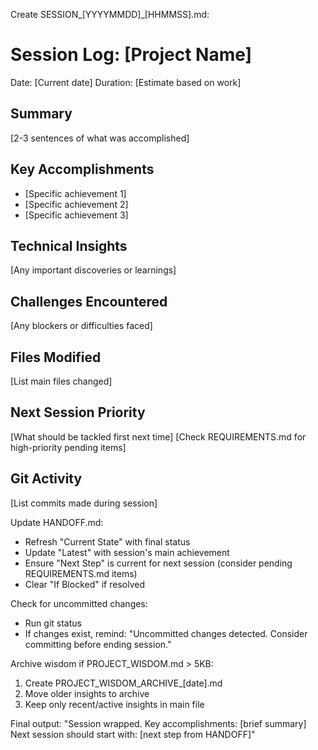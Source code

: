 Create SESSION_[YYYYMMDD]_[HHMMSS].md:

# Session Log: [Project Name]
Date: [Current date]
Duration: [Estimate based on work]

## Summary
[2-3 sentences of what was accomplished]

## Key Accomplishments
- [Specific achievement 1]
- [Specific achievement 2]
- [Specific achievement 3]

## Technical Insights
[Any important discoveries or learnings]

## Challenges Encountered
[Any blockers or difficulties faced]

## Files Modified
[List main files changed]

## Next Session Priority
[What should be tackled first next time]
[Check REQUIREMENTS.md for high-priority pending items]

## Git Activity
[List commits made during session]

Update HANDOFF.md:
- Refresh "Current State" with final status
- Update "Latest" with session's main achievement
- Ensure "Next Step" is current for next session (consider pending REQUIREMENTS.md items)
- Clear "If Blocked" if resolved

Check for uncommitted changes:
- Run git status
- If changes exist, remind: "Uncommitted changes detected. Consider committing before ending session."

Archive wisdom if PROJECT_WISDOM.md > 5KB:
1. Create PROJECT_WISDOM_ARCHIVE_[date].md
2. Move older insights to archive
3. Keep only recent/active insights in main file

Final output:
"Session wrapped. Key accomplishments: [brief summary]
Next session should start with: [next step from HANDOFF]"